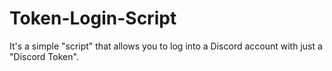 # Token-Login-Script
It's a simple "script" that allows you to log into a Discord account with just a "Discord Token".
